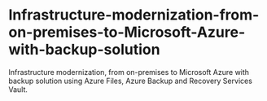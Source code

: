 # Infrastructure-modernization-from-on-premises-to-Microsoft-Azure-with-backup-solution
Infrastructure modernization, from on-premises to Microsoft Azure with backup solution using Azure Files, Azure Backup and Recovery Services Vault.
